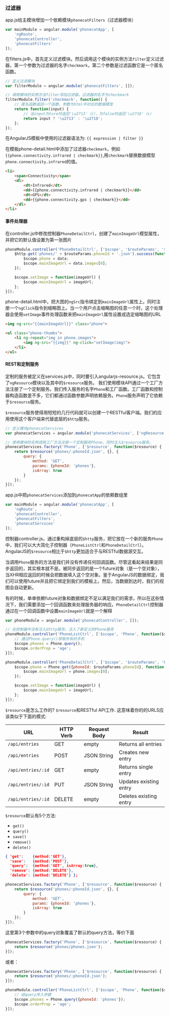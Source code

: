 ### 过滤器

app.js给主模块增加一个依赖模块`phonecatFilters`（过滤器模块）

```javascript
var mainModule = angular.module('phonecatApp', [
    'ngRoute',
    'phonecatController',
    'phonecatFilters'
]);
```

在filters.js中，首先定义过滤模块。然后调用这个模块的实例方法`filter`定义过滤器，第一个参数为过滤器的名字`checkmark`，第二个参数是过滤函数它是一个匿名函数。

```javascript
// 定义过滤模块
var filterModule = angular.module('phonecatFilters', []);

// 调用模块的实例方法filter添加过滤器。过滤器的名字为checkmark
filterModule.filter('checkmark', function() {
    // 匿名函数返回一个函数，参数为html中对应的数据模型
    return function(input) {
        // 当input为ture时返回'\u2713'（√），为false时返回'\u2718'（×）
        return input ? '\u2713' : '\u2718';
    };
});
```

在AngularJS模板中使用的过滤器语法为:
`{{ expression | filter }}`

在模板phone-detail.html中添加了过滤器`checkmark`，例如`{{phone.connectivity.infrared | checkmark}}`,用`checkmark`替换数据模型`phone.connectivity.infrared`的值。

```html
<li>
    <span>Connectivity</span>
    <dl>
        <dt>Infrared</dt>
        <dd>{{phone.connectivity.infrared | checkmark}}</dd>
        <dt>GPS</dt>
        <dd>{{phone.connectivity.gps | checkmark}}</dd>
    </dl>
</li>
```

#### 事件处理器

在controller.js中修改控制器`PhoneDetailCtrl`，创建了`mainImageUrl`模型属性，并把它的默认值设置为第一张图片

```javascript
phoneModule.controller('PhoneDetailCtrl', ['$scope', '$routeParams', '$http', function($scope, $routeParams, $http) {
    $http.get('phones/' + $routeParams.phoneId + '.json').success(function(data) {
        $scope.phone = data;
        $scope.mainImageUrl = data.images[0];
    });

    $scope.setImage = function(imageUrl) {
        $scope.mainImageUrl = imageUrl;
    };
}]);
```

phone-detail.html中，把大图的`ngSrc`指令绑定到`mainImageUrl`属性上。同时注册一个`ngClick`指令到缩略图上。当一个用户点击缩略图的任意一个时，这个处理器会使用`setImage`事件处理函数来把`mainImageUrl`属性设置成选定缩略图的URL

```html
<img ng-src="{{mainImageUrl}}" class="phone">

<ul class="phone-thumbs">
    <li ng-repeat="img in phone.images">
        <img ng-src="{{img}}" ng-click="setImage(img)">
    </li>
</ul>
```

#### REST和定制服务

定制的服务被定义在services.js中，同时要引入angularjs-resource.js。它包含了`ngResource`模块以及其中的`$resource`服务。
我们使用模块API通过一个工厂方法注册了一个定制服务。我们传入服务的名字`Phone`和工厂函数。工厂函数和控制器构造函数差不多，它们都通过函数参数声明依赖服务。`Phone`服务声明了它依赖于`$resource`服务。

`$resource`服务使得用短短的几行代码就可以创建一个RESTful客户端。我们的应用使用这个客户端来代替底层的`$http`服务。

```javascript
// 定义模块phonecatServices
var phonecatServices = angular.module('phonecatServices', ['ngResource']);

// 使用模块的实例调用工厂方法注册一个定制服务Phone，同时注入$resource服务。
phonecatServices.factory('Phone', ['$resource', function($resource) {
    return $resource('phones/:phoneId.json', {}, {
        query: {
            method: 'GET',
            params: {phoneId: 'phones'},
            isArray: true
        }
    });
}]);
```

app.js中把`phonecatServices`添加到`phonecatApp`的依赖数组里

```javascript
var mainModule = angular.module('phonecatApp', [
    'ngRoute',
    'phonecatController',
    'phonecatFilters',
    'phonecatServices'
]);
```

控制器controller.js，通过重构掉底层的`$http`服务，把它放在一个新的服务`Phone`中，我们可以大大简化子控制器（`PhoneListCtrl`和`PhoneDetailCtrl`）。AngularJS的`$resource`相比于`$http`更加适合于与RESTful数据源交互。

当调用`Phone`服务的方法是我们并没有传递任何回调函数。尽管这看起来结果是同步返回的，其实根本就不是。被同步返回的是一个future对象（是一个空对象），当XHR相应返回的时候会把数据填入这个空对象。鉴于AngularJS的数据绑定，我们可以使用future并且把它绑定到我们的模板上。然后，当数据到达时，我们的视图会自动更新。

有的时候，单单依赖future对象和数据绑定不足以满足我们的需求，所以在这些情况下，我们需要添加一个回调函数来处理服务器的响应。`PhoneDetailCtrl`控制器通过在一个回调函数中设置`mainImageUrl`就是一个解释

```javascript
var phoneModule = angular.module('phonecatController', []);

// 在控制器中没有注入$http服务，注入了新定义的Phone服务
phoneModule.controller('PhoneListCtrl', ['$scope', 'Phone', function($scope, Phone){
    // 通过Phone.query()获取所有的手机
    $scope.phones = Phone.query();
    $scope.orderProp = 'age';
}]);

phoneModule.controller('PhoneDetailCtrl', ['$scope', '$routeParams', 'Phone', function($scope, $routeParams, Phone) {
    $scope.phone = Phone.get({phoneId: $routeParams.phoneId}, function(phone) {
        $scope.mainImageUrl = phone.images[0];
    });

    $scope.setImage = function(imageUrl) {
        $scope.mainImageUrl = imageUrl;
    };
}]);
```

`$resource`是怎么工作的?
`$resource`和RESTful API工作. 这意味着你的的URLS应该类似于下面的模式:

URL | HTTP Verb | Request Body | Result
----|-----------|--------------|-------
`/api/entries`|GET|empty|Returns all entries
`/api/entries`|POST|JSON String|Creates new entry
`/api/entries/:id`|GET|empty|Returns single entry
`/api/entries/:id`|PUT|JSON String|Updates existing entry
`/api/entries/:id`|DELETE|empty|Deletes existing entry


`$resource`默认有5个方法:
* `get()`
* `query()`
* `save()`
* `remove()`
* `delete()`

```json
{ 'get':    {method:'GET'},
  'save':   {method:'POST'},
  'query':  {method:'GET', isArray:true},
  'remove': {method:'DELETE'},
  'delete': {method:'DELETE'} };
```


```javascript
phonecatServices.factory('Phone', ['$resource', function($resource) {
    return $resource('phones/:phoneId.json', {}, {
        query: {
            method: 'GET',
            params: {phoneId: 'phones'},
            isArray: true
        }
    });
}]);
```
这里第3个参数中的query对象覆盖了默认的query方法，等价下面

```javascript
phonecatServices.factory('Phone', ['$resource', function($resource) {
    return $resource('phones/phones.json');
}]);
```

或者：

```javascript
phonecatServices.factory('Phone', ['$resource', function($resource) {
    return $resource('phones/:phoneId.json');
}]);
```

```javascript
phoneModule.controller('PhoneListCtrl', ['$scope', 'Phone', function($scope, Phone){
    // 给query传入参数
    $scope.phones = Phone.query({phoneId: 'phones'});
    $scope.orderProp = 'age';
}]);
```
